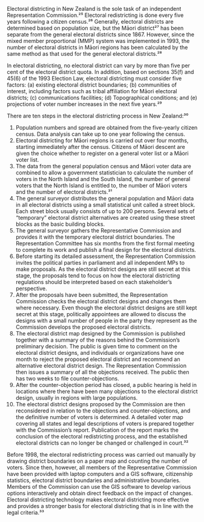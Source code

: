 Electoral districting in New Zealand is the sole task of an independent Representation Commission.²⁵ Electoral redistricting is done every five years following a citizen census.²⁶ Generally, electoral districts are determined based on population size, but the Māori district²⁷ has been separate from the general electoral districts since 1867. However, since the mixed member proportional (MMP) system was implemented in 1993, the number of electoral districts in Māori regions has been calculated by the same method as that used for the general electoral districts.²⁸

In electoral districting, no electoral district can vary by more than five per cent of the electoral district quota. In addition, based on sections 35(f) and 45(6) of the 1993 Election Law, electoral districting must consider five factors: (a) existing electoral district boundaries; (b) communities of interest, including factors such as tribal affiliation for Māori electoral districts; (c) communications facilities; (d) Topographical conditions; and (e) projections of voter number increases in the next five years.²⁹

There are ten steps in the electoral districting process in New Zealand:³⁰

1.	Population numbers and spread are obtained from the five-yearly citizen census. Data analysis can take up to one year following the census.
2.	Electoral districting for Māori regions is carried out over four months, starting immediately after the census. Citizens of Māori descent are given the choice whether to register on a general voter list or a Māori voter list. 
3.	The data from the general population census and Māori voter data are combined to allow a government statistician to calculate the number of voters in the North Island and the South Island, the number of general voters that the North Island is entitled to, the number of Māori voters and the number of electoral districts.³¹
4.	The general surveyor distributes the general population and Māori data in all electoral districts using a small statistical unit called a street block. Each street block usually consists of up to 200 persons. Several sets of “temporary” electoral district alternatives are created using these street blocks as the basic building blocks.
5.	The general surveyor gathers the Representative Commission and provides it with the temporary electoral district boundaries. The Representation Committee has six months from the first formal meeting to complete its work and publish a final design for the electoral districts.
6.	Before starting its detailed assessment, the Representation Commission invites the political parties in parliament and all independent MPs to make proposals. As the electoral district designs are still secret at this stage, the proposals tend to focus on how the electoral districting regulations should be interpreted based on each stakeholder’s perspective.
7.	After the proposals have been submitted, the Representation Commission checks the electoral district designs and changes them where necessary. Even though the electoral district designs are still kept secret at this stage, politically appointees are allowed to discuss the designs with a small number of people in the party they represent as the Commission develops the proposed electoral districts.
8.	The electoral district map designed by the Commission is published together with a summary of the reasons behind the Commission’s preliminary decision. The public is given time to comment on the electoral district designs, and individuals or organizations have one month to reject the proposed electoral district and recommend an alternative electoral district design. The Representation Commission then issues a summary of all the objections received. The public then has two weeks to file counter-objections.
9.	After the counter-objection period has closed, a public hearing is held in locations where there have been many objections to the electoral district design, usually in regions with large populations.
10.	The electoral district designs proposed by the Commission are then reconsidered in relation to the objections and counter-objections, and the definitive number of voters is determined. A detailed voter map covering all states and legal descriptions of voters is prepared together with the Commission’s report. Publication of the report marks the conclusion of the electoral redistricting process, and the established electoral districts can no longer be changed or challenged in court.³²

Before 1998, the electoral redistricting process was carried out manually by drawing district boundaries on a paper map and counting the number of voters. Since then, however, all members of the Representative Commission have been provided with laptop computers and a GIS software, citizenship statistics, electoral district boundaries and administrative boundaries. Members of the Commission can use the GIS software to develop various options interactively and obtain direct feedback on the impact of changes. Electoral districting technology makes electoral districting more effective and provides a stronger basis for electoral districting that is in line with the legal criteria.³³
